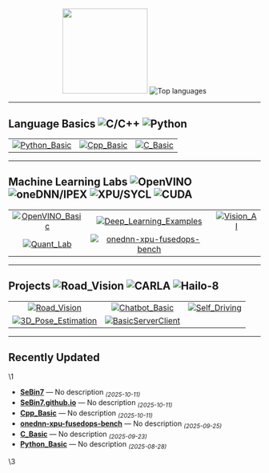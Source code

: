 <h1 align="center"></h1>





<p align="center">
  <img height="170" src="https://github-readme-stats.vercel.app/api?username=SeBin7&show_icons=true" />
  <img src="https://github-readme-stats.vercel.app/api/top-langs/?username=SeBin7&layout=compact&exclude_repo=PRsystem,BitTrip_1.0,Hansung&cache_seconds=7200&v=3" alt="Top languages" />

---
## Language Basics&nbsp;<img src="https://img.shields.io/badge/C/C++-blue" alt="C/C++" />&nbsp;<img src="https://img.shields.io/badge/Python-informational" alt="Python" />
<table>
  <tr>
    <td align="center">
      <a href="https://github.com/SeBin7/Python_Basic">
        <img src="https://github-readme-stats.vercel.app/api/pin/?username=SeBin7&repo=Python_Basic&show_owner=false" alt="Python_Basic"/>
      </a>
    </td>
    <td align="center">
      <a href="https://github.com/SeBin7/Cpp_Basic">
        <img src="https://github-readme-stats.vercel.app/api/pin/?username=SeBin7&repo=Cpp_Basic&show_owner=false" alt="Cpp_Basic"/>
      </a>
    </td>
    <td align="center">
      <a href="https://github.com/SeBin7/C_Basic">
        <img src="https://github-readme-stats.vercel.app/api/pin/?username=SeBin7&repo=C_Basic&show_owner=false" alt="C_Basic"/>
      </a>
    </td>
  </tr>
</table>

---

## Machine Learning Labs&nbsp;<img src="https://img.shields.io/badge/OpenVINO-edge" alt="OpenVINO" />&nbsp;<img src="https://img.shields.io/badge/oneDNN%2FIPEX-accel" alt="oneDNN/IPEX" />&nbsp;<img src="https://img.shields.io/badge/XPU-SYCL" alt="XPU/SYCL" />&nbsp;<img src="https://img.shields.io/badge/CUDA-training" alt="CUDA" />

<table>
  <tr>
    <td align="center">
      <a href="https://github.com/SeBin7/OpenVINO_Basic">
        <img src="https://github-readme-stats.vercel.app/api/pin/?username=SeBin7&repo=OpenVINO_Basic&show_owner=false" alt="OpenVINO_Basic"/>
      </a>
    </td>
    <td align="center">
      <a href="https://github.com/SeBin7/Deep_Learning_Examples">
        <img src="https://github-readme-stats.vercel.app/api/pin/?username=SeBin7&repo=Deep_Learning_Examples&show_owner=false" alt="Deep_Learning_Examples"/>
      </a>
    </td>
    <td align="center">
      <a href="https://github.com/SeBin7/Vision_AI">
        <img src="https://github-readme-stats.vercel.app/api/pin/?username=SeBin7&repo=Vision_AI&show_owner=false" alt="Vision_AI"/>
      </a>
    </td>
  </tr>
  <tr>
    <td align="center">
      <a href="https://github.com/SeBin7/Quant_Lab">
        <img src="https://github-readme-stats.vercel.app/api/pin/?username=SeBin7&repo=Quant_Lab&show_owner=false" alt="Quant_Lab"/>
      </a>
    </td>
    <td align="center">
      <a href="https://github.com/SeBin7/onednn-xpu-fusedops-bench">
        <img src="https://github-readme-stats.vercel.app/api/pin/?username=SeBin7&repo=onednn-xpu-fusedops-bench&show_owner=false" alt="onednn-xpu-fusedops-bench"/>
      </a>
    </td>
    <td align="center">
      &nbsp; <!-- 빈 칸: 3열 유지용 -->
    </td>
  </tr>
</table>

---

## Projects&nbsp;<img src="https://img.shields.io/badge/Road--Vision-demo" alt="Road_Vision" />&nbsp;<img src="https://img.shields.io/badge/CARLA-sim" alt="CARLA" />&nbsp;<img src="https://img.shields.io/badge/Edge-Hailo--8" alt="Hailo-8" />

<table>
  <tr>
    <td align="center">
      <a href="https://github.com/SeBin7/Road_Vision">
        <img src="https://github-readme-stats.vercel.app/api/pin/?username=SeBin7&repo=Road_Vision&show_owner=false" alt="Road_Vision"/>
      </a>
    </td>
    <td align="center">
      <a href="https://github.com/SeBin7/Chatbot_Basic">
        <img src="https://github-readme-stats.vercel.app/api/pin/?username=SeBin7&repo=Chatbot_Basic&show_owner=false" alt="Chatbot_Basic"/>
      </a>
    </td>
    <td align="center">
      <a href="https://github.com/SeBin7/Self_Driving">
        <img src="https://github-readme-stats.vercel.app/api/pin/?username=SeBin7&repo=Self_Driving&show_owner=false" alt="Self_Driving"/>
      </a>
    </td>
  </tr>
  <tr>
    <td align="center">
      <a href="https://github.com/SeBin7/3D_Pose_Estimation">
        <img src="https://github-readme-stats.vercel.app/api/pin/?username=SeBin7&repo=3D_Pose_Estimation&show_owner=false" alt="3D_Pose_Estimation"/>
      </a>
    </td>
    <td align="center">
      <a href="https://github.com/SeBin7/BasicServerClient">
        <img src="https://github-readme-stats.vercel.app/api/pin/?username=SeBin7&repo=BasicServerClient&show_owner=false" alt="BasicServerClient"/>
      </a>
    </td>
    <td align="center">
      &nbsp; <!-- 빈 칸: 3열 유지용 -->
    </td>
  </tr>
</table>

---
## Recently Updated
\1

- <a href="https://github.com/SeBin7/SeBin7"><b>SeBin7</b></a> — No description <sub><i>(2025-10-11)</i></sub>
- <a href="https://github.com/SeBin7/SeBin7.github.io"><b>SeBin7.github.io</b></a> — No description <sub><i>(2025-10-11)</i></sub>
- <a href="https://github.com/SeBin7/Cpp_Basic"><b>Cpp_Basic</b></a> — No description <sub><i>(2025-10-11)</i></sub>
- <a href="https://github.com/SeBin7/onednn-xpu-fusedops-bench"><b>onednn-xpu-fusedops-bench</b></a> — No description <sub><i>(2025-09-25)</i></sub>
- <a href="https://github.com/SeBin7/C_Basic"><b>C_Basic</b></a> — No description <sub><i>(2025-09-23)</i></sub>
- <a href="https://github.com/SeBin7/Python_Basic"><b>Python_Basic</b></a> — No description <sub><i>(2025-08-28)</i></sub>

\3
